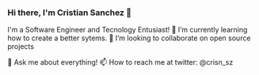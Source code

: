  
### Hi there, I'm Cristian Sanchez 👋

I'm a Software Engineer and Tecnology Entusiast!
🌱 I’m currently learning how to create a better sytems.
👯 I’m looking to collaborate on open source projects
<!-- 🤔 I’m looking for help with deploy smart contracts in EVM with solidity. -->
💬 Ask me about everything!
📫 How to reach me at twitter: @crisn_sz
